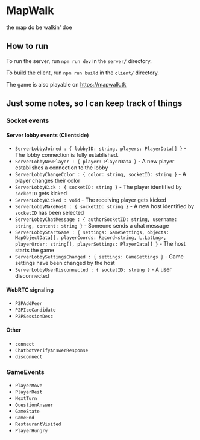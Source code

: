 # MapWalk

the map do be walkin' doe

## How to run

To run the server, run `npm run dev` in the `server/` directory.

To build the client, run `npm run build` in the `client/` directory.

The game is also playable on https://mapwalk.tk

## Just some notes, so I can keep track of things

### Socket events

#### Server lobby events (Clientside)

* `ServerLobbyJoined : { lobbyID: string, players: PlayerData[] }` - The lobby connection is fully established.
* `ServerLobbyNewPlayer : { player: PlayerData }` - A new player establishes a connection to the lobby
* `ServerLobbyChangeColor : { color: string, socketID: string }` - A player changes their color
* `ServerLobbyKick : { socketID: string }` - The player identified by `socketID` gets kicked 
* `ServerLobbyKicked : void` - The receiving player gets kicked
* `ServerLobbyMakeHost : { socketID: string }` - A new host identified by `socketID` has been selected
* `ServerLobbyChatMessage : { authorSocketID: string, username: string, content: string }` - Someone sends a chat message
* `ServerLobbyStartGame : { settings: GameSettings, objects: MapObjectData[], playerCoords: Record<string, L.LatLng>, playerOrder: string[], playerSettings: PlayerData[] }` - The host starts the game
* `ServerLobbySettingsChanged : { settings: GameSettings }` - Game settings have been changed by the host
* `ServerLobbyUserDisconnected : { socketID: string }` - A user disconnected

#### WebRTC signaling

* `P2PAddPeer`
* `P2PIceCandidate`
* `P2PSessionDesc`

#### Other

* `connect`
* `ChatbotVerifyAnswerResponse`
* `disconnect`

### GameEvents

* `PlayerMove`
* `PlayerRest`
* `NextTurn`
* `QuestionAnswer`
* `GameState`
* `GameEnd`
* `RestaurantVisited`
* `PlayerHungry`
